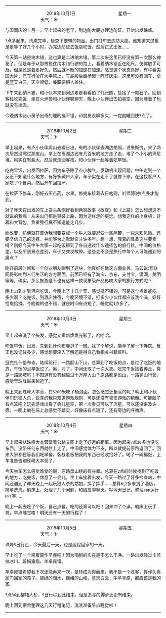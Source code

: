 ***
&nbsp;&nbsp;&nbsp;&nbsp;&nbsp;&nbsp;&nbsp;&nbsp;&nbsp;&nbsp;&nbsp;&nbsp;&nbsp;&nbsp;&nbsp;&nbsp;&nbsp;&nbsp;
&nbsp;&nbsp;&nbsp;&nbsp;&nbsp;&nbsp;&nbsp;&nbsp;&nbsp;&nbsp;&nbsp;&nbsp;&nbsp;&nbsp;           2018年10月1日
&nbsp;&nbsp;&nbsp;&nbsp;&nbsp;&nbsp;&nbsp;&nbsp;&nbsp;&nbsp;&nbsp;&nbsp;&nbsp;&nbsp;&nbsp;&nbsp;&nbsp;&nbsp;
&nbsp;&nbsp;&nbsp;&nbsp;&nbsp;&nbsp;&nbsp;&nbsp;&nbsp;&nbsp;&nbsp;&nbsp;&nbsp;&nbsp;                星期一
&nbsp;&nbsp;&nbsp;&nbsp;&nbsp;&nbsp;&nbsp;&nbsp;&nbsp;&nbsp;&nbsp;&nbsp;&nbsp;&nbsp;&nbsp;&nbsp;&nbsp;&nbsp;
&nbsp;&nbsp;&nbsp;&nbsp;&nbsp;&nbsp;&nbsp;&nbsp;&nbsp;&nbsp;&nbsp;&nbsp;&nbsp;&nbsp;&nbsp;&nbsp;&nbsp;&nbsp;
&nbsp;&nbsp;&nbsp;&nbsp;&nbsp;&nbsp;&nbsp;&nbsp;&nbsp;                                       天气：:sunny:

与国同庆的十月一，早上起来的老早，到边防大厦办理边防证。开始出发珠峰。

`7`点多起来，洗漱完毕，检查下要带的物品。出门打车去边防大厦。谁知道来这里足足等了好几个小时，办完边防证去饭店吃饭。然后正式出发……

今天第一站是纳木错，这也算是二进纳木错。第二次来这里已经没有第一次那么神秘了，但是车子从那根拉往纳木错行驶的路上，看着纳木错近在咫尺，仿佛触手可及，但是还是要走好久。然后就不断的加速在加速。感觉这个状态真好，有种看美国大片，汽车行驶在大平原上，车屁股后面杨起一阵阵灰尘。这里可没有回车，全是蓝天白云，天空很低，兼职要把人盖住。


下午来到纳木错，和小伙本来到河边走走看看拍了几张照，捡拾了一颗石子。回到客栈吃完饭，坐在火炉旁和小伙伴聊聊天，晚上小伙伴出去拍星空，因为睡着了也就没有出去。

今晚纳木错小房子出奇的睡的挺不错，和朋友没聊多久，一觉就睡到快`7`点了。

***
&nbsp;&nbsp;&nbsp;&nbsp;&nbsp;&nbsp;&nbsp;&nbsp;&nbsp;&nbsp;&nbsp;&nbsp;&nbsp;&nbsp;&nbsp;&nbsp;&nbsp;&nbsp;
&nbsp;&nbsp;&nbsp;&nbsp;&nbsp;&nbsp;&nbsp;&nbsp;&nbsp;&nbsp;&nbsp;&nbsp;&nbsp;&nbsp;           2018年10月2日
&nbsp;&nbsp;&nbsp;&nbsp;&nbsp;&nbsp;&nbsp;&nbsp;&nbsp;&nbsp;&nbsp;&nbsp;&nbsp;&nbsp;&nbsp;&nbsp;&nbsp;&nbsp;
&nbsp;&nbsp;&nbsp;&nbsp;&nbsp;&nbsp;&nbsp;&nbsp;&nbsp;&nbsp;&nbsp;&nbsp;&nbsp;&nbsp;                星期二
&nbsp;&nbsp;&nbsp;&nbsp;&nbsp;&nbsp;&nbsp;&nbsp;&nbsp;&nbsp;&nbsp;&nbsp;&nbsp;&nbsp;&nbsp;&nbsp;&nbsp;&nbsp;
&nbsp;&nbsp;&nbsp;&nbsp;&nbsp;&nbsp;&nbsp;&nbsp;&nbsp;&nbsp;&nbsp;&nbsp;&nbsp;&nbsp;&nbsp;&nbsp;&nbsp;&nbsp;
&nbsp;&nbsp;&nbsp;&nbsp;&nbsp;&nbsp;&nbsp;&nbsp;&nbsp;                                       天气：:sunny:

早上起来，有点小伙伴爬山去看日出，有的小伙伴去湖边拍照，说来惭愧，来了两次居然没爬过那座山。早上在离湖边还有几百米的地方走了走，堆了个小小的玛尼堆。风实在有些大，然后就走回客栈，和小伙伴一起等着吃早饭。

吃完早饭，出发回拉萨，因为车子除了点小脾气。发动机出现问题，中午走到一个反正不知道什么地方，有好多藏户人家，车子实在走不了就停下来。在这找客户人家吃了个冒菜。然后开车回拉萨。

在拉萨下修车，刚好去买点药，水果。修完车接着去日喀则，听师傅说`9`点多才能到。

对了昨天在出发的车上耍头条刚好看到两则故事《改变》和《上路》怎么想想这不就说的我嘛！从来出门都是轻装上路，因为这样走的更远。想我这样的小身板，背着和大背包，负重强行真不知道能走几步。

而改变，仿佛就在告诉我想要变成一个牛人就要忍受一些痛苦，一些未知风险。还要坚信自己的选择，并能够为之默默奋斗许多年。想一想，我真的具备这些要素吗？刚好今天中午大家一起吃饭聊到了各自通过什么途径包的旅行社，中间的价格差，以及所到景点差别，车子又突发故障。这些会不会是旅行中每个人可能遇到的痛点？

刚好前段时间和一个创业朋友聊到了这块，他真好在做这方面业务。马云说:互联网将影响到人们生活的方方面面。前面已经有了淘宝、京东，支付宝，滴滴，美团等等，确实。那么旅游是不也有这样一款现象级产品影响大家的旅行方式呢？

晚上`11`到才到酒店吃饭，今晚上了十几个菜，感觉挺不错的，可是这个点谁能吃多少啊？吃完饭，到酒店住宿，今晚环境不错，打多少小伙伴都应该洗个澡，好好拾掇拾掇。今晚输的也不错，就是时间有点短了，睡觉就1点多了。

***
&nbsp;&nbsp;&nbsp;&nbsp;&nbsp;&nbsp;&nbsp;&nbsp;&nbsp;&nbsp;&nbsp;&nbsp;&nbsp;&nbsp;&nbsp;&nbsp;&nbsp;&nbsp;
&nbsp;&nbsp;&nbsp;&nbsp;&nbsp;&nbsp;&nbsp;&nbsp;&nbsp;&nbsp;&nbsp;&nbsp;&nbsp;&nbsp;           2018年10月3日
&nbsp;&nbsp;&nbsp;&nbsp;&nbsp;&nbsp;&nbsp;&nbsp;&nbsp;&nbsp;&nbsp;&nbsp;&nbsp;&nbsp;&nbsp;&nbsp;&nbsp;&nbsp;
&nbsp;&nbsp;&nbsp;&nbsp;&nbsp;&nbsp;&nbsp;&nbsp;&nbsp;&nbsp;&nbsp;&nbsp;&nbsp;&nbsp;                星期三
&nbsp;&nbsp;&nbsp;&nbsp;&nbsp;&nbsp;&nbsp;&nbsp;&nbsp;&nbsp;&nbsp;&nbsp;&nbsp;&nbsp;&nbsp;&nbsp;&nbsp;&nbsp;
&nbsp;&nbsp;&nbsp;&nbsp;&nbsp;&nbsp;&nbsp;&nbsp;&nbsp;&nbsp;&nbsp;&nbsp;&nbsp;&nbsp;&nbsp;&nbsp;&nbsp;&nbsp;
&nbsp;&nbsp;&nbsp;&nbsp;&nbsp;&nbsp;&nbsp;&nbsp;&nbsp;                                       天气：:sunny:

早上起来洗了个头发，感觉又重新焕发光彩了，哈哈哈。

吃饭早饭，出发，先到扎什伦布寺逛了一圈。找了个解说，简单了解一下寺院。反正也没记住多少，感觉想要深入了解还是得自己看相关书籍资料。


逛完扎什伦布寺，陆续前行，一路翻山下山，总算到了吃饭的点，是过了吃饭的地方，午饭的点早饭过了。奥，对了，中间还取了一次大衣。吃完午饭接着奔走，算是一路爬坡吧！不知道有没有翻越过十万座大山？原路都是慌山，一路尧山行驶，感觉里珠峰越来越近了。

晚上来到珠峰大本营，在`5200`米吃了桶泡面。怎么感觉还挺香的呢？晚上和小伙伴们玩狼人杀，说真的我只知道游戏规则，可是还没有领悟游戏的精髓。可能脑子有点笨吧？玩完游戏出看了会儿星空，第一次看见可以了流星，可以还没来及许愿。一晚上躺在床上总感觉不踏实，好像床有点短了，还有旁边的呼噜声。

***
&nbsp;&nbsp;&nbsp;&nbsp;&nbsp;&nbsp;&nbsp;&nbsp;&nbsp;&nbsp;&nbsp;&nbsp;&nbsp;&nbsp;&nbsp;&nbsp;&nbsp;&nbsp;
&nbsp;&nbsp;&nbsp;&nbsp;&nbsp;&nbsp;&nbsp;&nbsp;&nbsp;&nbsp;&nbsp;&nbsp;&nbsp;&nbsp;           2018年10月4日
&nbsp;&nbsp;&nbsp;&nbsp;&nbsp;&nbsp;&nbsp;&nbsp;&nbsp;&nbsp;&nbsp;&nbsp;&nbsp;&nbsp;&nbsp;&nbsp;&nbsp;&nbsp;
&nbsp;&nbsp;&nbsp;&nbsp;&nbsp;&nbsp;&nbsp;&nbsp;&nbsp;&nbsp;&nbsp;&nbsp;&nbsp;&nbsp;                星期四
&nbsp;&nbsp;&nbsp;&nbsp;&nbsp;&nbsp;&nbsp;&nbsp;&nbsp;&nbsp;&nbsp;&nbsp;&nbsp;&nbsp;&nbsp;&nbsp;&nbsp;&nbsp;
&nbsp;&nbsp;&nbsp;&nbsp;&nbsp;&nbsp;&nbsp;&nbsp;&nbsp;&nbsp;&nbsp;&nbsp;&nbsp;&nbsp;&nbsp;&nbsp;&nbsp;&nbsp;
&nbsp;&nbsp;&nbsp;&nbsp;&nbsp;&nbsp;&nbsp;&nbsp;&nbsp;                                       天气：:sunny:

早上起来从珠峰大本营延着公路又网上走了好远的距离。因为起来`7`点`20`多也没吃东西。没带任何东西就往上走了，中间感觉体力不支，所以就提前原路返回了。回来大家都在等我们吃早餐，客栈老板把我的东西已经收拾好了。喝了一碗稀饭，上车准备告别珠峰大本营了。

今天坐车怎么感觉难受的很，原路盘山绕的有些晕。总算在`2`点的时候找到了吃饭的地方，吃完饭，休息了一会儿，坐上车接着出发，今天一路过了好多检查站，中间还遇到了昨天晚上一起玩狼人杀的姑娘，挥了挥手……总算`6`点多来到了酒店，简单洗洗，躺床上，处理了几个问题，和朋友聊聊天，写今天日记，整理`app`运行`PPT`等……

晚上一起去吃了个饭，自己点餐，吃的还算可以吧！回来冲了个澡，躺床上玩手机，早点睡觉咯！明天还有一天的行程了！

***
&nbsp;&nbsp;&nbsp;&nbsp;&nbsp;&nbsp;&nbsp;&nbsp;&nbsp;&nbsp;&nbsp;&nbsp;&nbsp;&nbsp;&nbsp;&nbsp;&nbsp;&nbsp;
&nbsp;&nbsp;&nbsp;&nbsp;&nbsp;&nbsp;&nbsp;&nbsp;&nbsp;&nbsp;&nbsp;&nbsp;&nbsp;&nbsp;           2018年10月5日
&nbsp;&nbsp;&nbsp;&nbsp;&nbsp;&nbsp;&nbsp;&nbsp;&nbsp;&nbsp;&nbsp;&nbsp;&nbsp;&nbsp;&nbsp;&nbsp;&nbsp;&nbsp;
&nbsp;&nbsp;&nbsp;&nbsp;&nbsp;&nbsp;&nbsp;&nbsp;&nbsp;&nbsp;&nbsp;&nbsp;&nbsp;&nbsp;                星期五
&nbsp;&nbsp;&nbsp;&nbsp;&nbsp;&nbsp;&nbsp;&nbsp;&nbsp;&nbsp;&nbsp;&nbsp;&nbsp;&nbsp;&nbsp;&nbsp;&nbsp;&nbsp;
&nbsp;&nbsp;&nbsp;&nbsp;&nbsp;&nbsp;&nbsp;&nbsp;&nbsp;&nbsp;&nbsp;&nbsp;&nbsp;&nbsp;&nbsp;&nbsp;&nbsp;&nbsp;
&nbsp;&nbsp;&nbsp;&nbsp;&nbsp;&nbsp;&nbsp;&nbsp;&nbsp;                                       天气：:sunny:

珠峰`5`日行走，今天最后一天，也是返程回家的一天。

早上吃了一个鸡蛋算作早餐吧！因为喝粥的实在是不怎么干净。一路出发经过卡若拉冰川、普姆雍措、羊卓雍错。

羊卓雍错希望我下次还能再来一次，是转成为你而来，我不是一个过客，算作久离家门回家的孩子。碧绿的湖水，巍峨的山峰，蓝天白云，牛羊草原，都应该是我的家。

`7`点`36`到柳梧大桥，`5`日行程到此结束，但是追寻的脚步还没有结束。

晚上回到宿舍整理这几天行程笔记，洗洗准备早点睡觉啦！

***